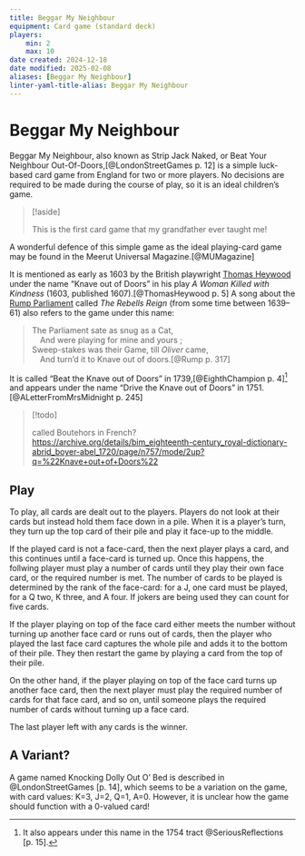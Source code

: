 ```yaml
---
title: Beggar My Neighbour
equipment: Card game (standard deck)
players:
    min: 2
    max: 10
date created: 2024-12-18
date modified: 2025-02-08
aliases: [Beggar My Neighbour]
linter-yaml-title-alias: Beggar My Neighbour
---
```


# Beggar My Neighbour

<span class="aka">Beggar My Neighbour</span>, also known as <span class="aka">Strip Jack Naked</span>, or <span class="aka">Beat Your Neighbour Out-Of-Doors</span>,[@LondonStreetGames p. 12] is a simple luck-based card game from England for two or more players. No decisions are required to be made during the course of play, so it is an ideal children’s game.

> [!aside]
>
> This is the first card game that my grandfather ever taught me!

A wonderful defence of this simple game as the ideal playing-card game may be found in the Meerut Universal Magazine.[@MUMagazine]

It is mentioned as early as 1603 by the British playwright [Thomas Heywood](https://en.wikipedia.org/wiki/Thomas_Heywood) under the name “<span class="aka">Knave out of Doors</span>” in his play <cite>A Woman Killed with Kindness</cite> (1603, published 1607).[@ThomasHeywood p. 5] A song about the [Rump Parliament](https://en.wikipedia.org/wiki/Rump_Parliament) called <cite>The Rebells Reign</cite> (from some time between 1639–61) also refers to the game under this name:

> The Parliament sate as snug as a Cat,\
> &emsp;And were playing for mine and yours ;\
> Sweep-stakes was their Game, till _Oliver_ came,\
> &emsp;And turn’d it to Knave out of doors.[@Rump p. 317]

It is called “<span class="aka">Beat the Knave out of Doors</span>” in 1739,[@EighthChampion p. 4][^serious] and appears under the name “<span class="aka">Drive the Knave out of Doors</span>” in 1751.[@ALetterFromMrsMidnight p. 245]

[^serious]: It also appears under this name in the 1754 tract @SeriousReflections [p. 15].

> [!todo]
>
> called Boutehors in French? https://archive.org/details/bim_eighteenth-century_royal-dictionary-abrid_boyer-abel_1720/page/n757/mode/2up?q=%22Knave+out+of+Doors%22

## Play

To play, all cards are dealt out to the players. Players do not look at their cards but instead hold them face down in a pile. When it is a player’s turn, they turn up the top card of their pile and play it face-up to the middle.

If the played card is not a face-card, then the next player plays a card, and this continues until a face-card is turned up. Once this happens, the follwing player must play a number of cards until they play their own face card, or the required number is met. The number of cards to be played is determined by the rank of the face-card: for a <Cards>J</Cards>, one card must be played, for a <Cards>Q</Cards> two, <Cards>K</Cards> three, and <Cards>A</Cards> four. If jokers are being used they can count for five cards. 

If the player playing on top of the face card either meets the number without turning up another face card or runs out of cards, then the player who played the last face card captures the whole pile and adds it to the bottom of their pile. They then restart the game by playing a card from the top of their pile.

On the other hand, if the player playing on top of the face card turns up another face card, then the next player must play the required number of cards for that face card, and so on, until someone plays the required number of cards without turning up a face card.

The last player left with any cards is the winner.

## A Variant?

A game named <span class="aka">Knocking Dolly Out O’ Bed</span> is described in @LondonStreetGames [p. 14], which seems to be a variation on the game, with card values: <Cards>K</Cards>=3, <Cards>J</Cards>=2, <Cards>Q</Cards>=1, <Cards>A</Cards>=0. However, it is unclear how the game should function with a 0-valued card!
